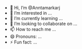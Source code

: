 - 👋 Hi, I’m @Anntamarkarj
- 👀 I’m interested in ...
- 🌱 I’m currently learning ...
- 💞️ I’m looking to collaborate on ...
- 📫 How to reach me ...
- 😄 Pronouns: ...
- ⚡ Fun fact: ...

<!---
Anntamarkarj/Anntamarkarj is a ✨ special ✨ repository because its `README.md` (this file) appears on your GitHub profile.
You can click the Preview link to take a look at your changes.
--->
